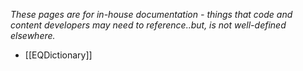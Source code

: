 *These pages are for in-house documentation -*
*things that code and content developers may need to reference..but, is not well-defined elsewhere.*

* [[EQDictionary]]